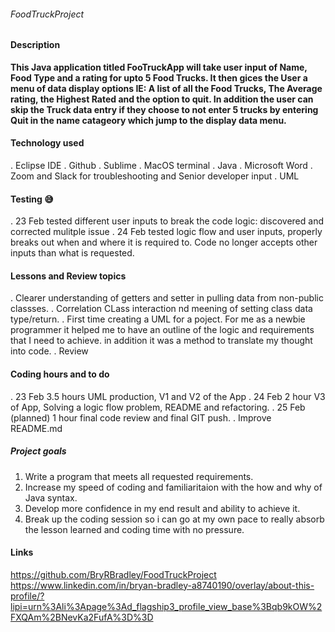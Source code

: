 ###### FoodTruckProject


#### Description
**This Java application titled FooTruckApp will take user input of Name, Food Type and a rating for upto 5 Food Trucks. It then gices the User a menu of data display options IE: A list of all the Food Trucks, The Average rating, the Highest Rated and the option to quit. In addition the user can skip the Truck data entry if they choose to not enter 5 trucks by entering Quit in the name catageory which jump to the display data menu.**

#### Technology used
. Eclipse IDE
. Github
. Sublime 
. MacOS terminal
. Java 
. Microsoft Word 
. Zoom and Slack for troubleshooting and Senior developer input
. UML 

#### Testing 	:sweat_smile:
. 23 Feb tested different user inputs to break the code logic: discovered and corrected mulitple issue 
. 24 Feb tested logic flow and user inputs, properly breaks out when and where it is required to. 
Code no longer accepts other inputs than what is requested. 

#### Lessons and Review topics
. Clearer understanding of getters and setter in pulling data from non-public classses.
. Correlation CLass interaction nd meening of setting class data type/return.
. First time creating a UML for a poject. For me as a newbie programmer it helped me to have
  an outline of the logic and requirements that  I need to achieve. in addition it was a method to translate my thought into code. 
. Review 

#### Coding hours and to do
. 23 Feb 3.5 hours UML production, V1 and V2 of the App
. 24 Feb 2 hour V3 of App, Solving a logic flow problem, README and refactoring.
. 25 Feb (planned) 1 hour final code review and final GIT push. 
. Improve README.md

##### Project goals
1. Write a program that meets all requested requirements.
 2. Increase my speed of coding and familiaritaion with the how and why of Java syntax.
 3. Develop more confidence in my end result and ability to achieve it.
 4. Break up the coding session so i can go at my own pace to really absorb the lesson learned and coding time with no pressure. 

#### Links 
https://github.com/BryRBradley/FoodTruckProject
https://www.linkedin.com/in/bryan-bradley-a8740190/overlay/about-this-profile/?lipi=urn%3Ali%3Apage%3Ad_flagship3_profile_view_base%3Bqb9kOW%2FXQAm%2BNevKa2FufA%3D%3D